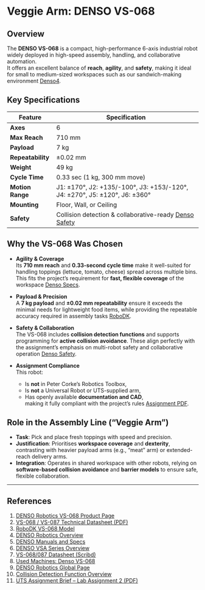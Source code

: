 # Veggie Arm: DENSO VS-068

## Overview

The **DENSO VS-068** is a compact, high-performance 6-axis industrial robot widely deployed in high-speed assembly, handling, and collaborative automation.  
It offers an excellent balance of **reach**, **agility**, and **safety**, making it ideal for small to medium-sized workspaces such as our sandwich-making environment [Denso][1][4][5].

## Key Specifications

| Feature       | Specification             |
|---------------|---------------------------|
| **Axes**      | 6                         |
| **Max Reach** | 710 mm                    |
| **Payload**   | 7 kg                      |
| **Repeatability** | ±0.02 mm              |
| **Weight**    | 49 kg                     |
| **Cycle Time**| 0.33 sec (1 kg, 300 mm move) |
| **Motion Range** | J1: ±170°, J2: +135/-100°, J3: +153/-120°, J4: ±270°, J5: ±120°, J6: ±360° |
| **Mounting**  | Floor, Wall, or Ceiling   |
| **Safety**    | Collision detection & collaborative-ready [Denso Safety][10] |

## Why the VS-068 Was Chosen

- **Agility & Coverage**  
  Its **710 mm reach** and **0.33-second cycle time** make it well-suited for handling toppings (lettuce, tomato, cheese) spread across multiple bins. This fits the project’s requirement for **fast, flexible coverage** of the workspace [Denso Specs][2].

- **Payload & Precision**  
  A **7 kg payload** and **±0.02 mm repeatability** ensure it exceeds the minimal needs for lightweight food items, while providing the repeatable accuracy required in assembly tasks [RoboDK][3].

- **Safety & Collaboration**  
  The VS-068 includes **collision detection functions** and supports programming for **active collision avoidance**. These align perfectly with the assignment’s emphasis on multi-robot safety and collaborative operation [Denso Safety][10].

- **Assignment Compliance**  
  This robot:  
  - Is **not** in Peter Corke’s Robotics Toolbox,  
  - Is **not** a Universal Robot or UTS-supplied arm,  
  - Has openly available **documentation and CAD**,  
  making it fully compliant with the project’s rules [Assignment PDF][11].

## Role in the Assembly Line (“Veggie Arm”)

- **Task**: Pick and place fresh toppings with speed and precision.  
- **Justification**: Prioritises **workspace coverage** and **dexterity**, contrasting with heavier payload arms (e.g., “meat” arm) or extended-reach delivery arms.  
- **Integration**: Operates in shared workspace with other robots, relying on **software-based collision avoidance** and **barrier models** to ensure safe, flexible collaboration.

---

## References

1. [DENSO Robotics VS-068 Product Page][1]  
2. [VS-068 / VS-087 Technical Datasheet (PDF)][2]  
3. [RoboDK VS-068 Model][3]  
4. [DENSO Robotics Overview][4]  
5. [DENSO Manuals and Specs][5]  
6. [DENSO VSA Series Overview][6]  
7. [VS-068/087 Datasheet (Scribd)][7]  
8. [Used Machines: Denso VS-068][8]  
9. [DENSO Robotics Global Page][9]  
10. [Collision Detection Function Overview][10]  
11. [UTS Assignment Brief – Lab Assignment 2 (PDF)][11]  

[1]: https://www.denso-wave.com/en/robot/product/five-six/vs068-087.html  
[2]: https://www.densorobotics-europe.com/fileadmin/Products/VS_-_068_and_VS_087-Technical_Data_Sheet/VS_-_068_and_VS_087-Technical_Data_Sheet.pdf  
[3]: https://robodk.com/robot/Denso/VS-068  
[4]: https://www.densorobotics-europe.com/product-overview/products/5-and-6-axis-robots/vs-068-087/  
[5]: http://eidtech.dyndns-at-work.com/support/rc8_manual/000020.html  
[6]: https://www.densorobotics.com/products/5-6-axis/vsa-series/  
[7]: https://www.scribd.com/document/666813623/DENSO-Robotics-Datasheet-vs-068-087-Series-1  
[8]: https://www.used-machines.com/denso-vs-068/gm-920-0318  
[9]: https://www.denso-wave.com/en/robot/  
[10]: https://www.denso-wave.com/en/robot/product/function/Collision-detection-function.html  
[11]: Lab-Assignment-2-Pick-and-Place-DoGoodBot-1-1.pdf  

